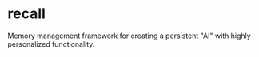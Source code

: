 # recall
Memory management framework for creating a persistent "AI" with highly personalized functionality.
